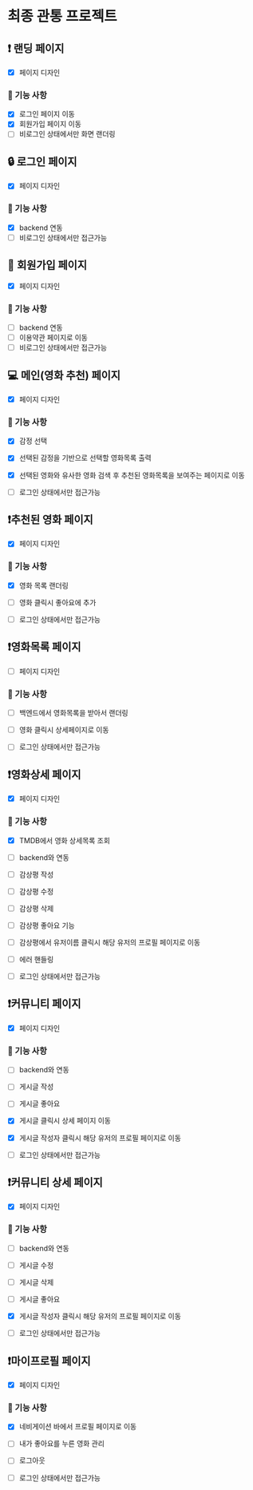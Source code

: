 # 최종 관통 프로젝트

## ❗️ 랜딩 페이지

- [x] 페이지 디자인

### 🚀 기능 사항

- [x] 로그인 페이지 이동
- [x] 회원가입 페이지 이동
- [ ] 비로그인 상태에서만 화면 랜더링

## 🔒 로그인 페이지

- [x] 페이지 디자인

### 🚀 기능 사항

- [x] backend 연동
- [ ] 비로그인 상태에서만 접근가능

## 🔏 회원가입 페이지

- [x] 페이지 디자인

### 🚀 기능 사항

- [ ] backend 연동
- [ ] 이용약관 페이지로 이동
- [ ] 비로그인 상태에서만 접근가능

## 💻 메인(영화 추천) 페이지

- [x] 페이지 디자인

### 🚀 기능 사항

- [x] 감정 선택
- [x] 선택된 감정을 기반으로 선택할 영화목록 출력
- [x] 선택된 영화와 유사한 영화 검색 후 추천된 영화목록을 보여주는 페이지로 이동

- [ ] 로그인 상태에서만 접근가능

## ❗️추천된 영화 페이지

- [x] 페이지 디자인

### 🚀 기능 사항

- [x] 영화 목록 랜더링
- [ ] 영화 클릭시 좋아요에 추가

- [ ] 로그인 상태에서만 접근가능

## ❗️영화목록 페이지

- [ ] 페이지 디자인

### 🚀 기능 사항

- [ ] 백엔드에서 영화목록을 받아서 랜더링
- [ ] 영화 클릭시 상세페이지로 이동

- [ ] 로그인 상태에서만 접근가능

## ❗️영화상세 페이지

- [x] 페이지 디자인

### 🚀 기능 사항

- [x] TMDB에서 영화 상세목록 조회
- [ ] backend와 연동
- [ ] 감상평 작성
- [ ] 감상평 수정
- [ ] 감상평 삭제
- [ ] 감상평 좋아요 기능
- [ ] 감상평에서 유저이름 클릭시 해당 유저의 프로필 페이지로 이동

- [ ] 에러 핸들링
- [ ] 로그인 상태에서만 접근가능

## ❗️커뮤니티 페이지

- [x] 페이지 디자인

### 🚀 기능 사항

- [ ] backend와 연동
- [ ] 게시글 작성
- [ ] 게시글 좋아요
- [x] 게시글 클릭시 상세 페이지 이동
- [x] 게시글 작성자 클릭시 해당 유저의 프로필 페이지로 이동

- [ ] 로그인 상태에서만 접근가능

## ❗️커뮤니티 상세 페이지

- [x] 페이지 디자인

### 🚀 기능 사항

- [ ] backend와 연동
- [ ] 게시글 수정
- [ ] 게시글 삭제
- [ ] 게시글 좋아요
- [x] 게시글 작성자 클릭시 해당 유저의 프로필 페이지로 이동

- [ ] 로그인 상태에서만 접근가능

## ❗️마이프로필 페이지

- [x] 페이지 디자인

### 🚀 기능 사항

- [x] 네비게이션 바에서 프로필 페이지로 이동
- [ ] 내가 좋아요를 누른 영화 관리
- [ ] 로그아웃

- [ ] 로그인 상태에서만 접근가능
